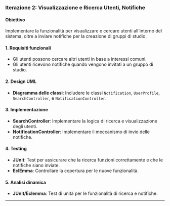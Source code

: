 ### Iterazione 2: Visualizzazione e Ricerca Utenti, Notifiche

#### Obiettivo
Implementare la funzionalità per visualizzare e cercare utenti all'interno del sistema, oltre a inviare notifiche per la creazione di gruppi di studio.

#### 1. Requisiti funzionali
- Gli utenti possono cercare altri utenti in base a interessi comuni.
- Gli utenti ricevono notifiche quando vengono invitati a un gruppo di studio.

#### 2. Design UML
- **Diagramma delle classi**: Includere le classi `Notification`, `UserProfile`, `SearchController`, e `NotificationController`.

#### 3. Implementazione
- **SearchController**: Implementare la logica di ricerca e visualizzazione degli utenti.
- **NotificationController**: Implementare il meccanismo di invio delle notifiche.

#### 4. Testing
- **JUnit**: Test per assicurare che la ricerca funzioni correttamente e che le notifiche siano inviate.
- **EclEmma**: Controllare la copertura per le nuove funzionalità.

#### 5. Analisi dinamica
- **JUnit/Eclemma**: Test di unità per le funzionalità di ricerca e notifiche.

---
